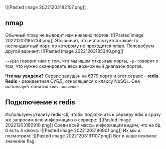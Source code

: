![[Pasted image 20221203182107.png]]

## nmap
Обычный nmap не выводит нам никаких портов:
![[Pasted image 20221203185234.png]]
Это значит, что используется какой-то нестандартный порт, по которому не проходится nmap.
Попоробуем другой вариант:
![[Pasted image 20221203185340.png]]

`--open` говорит нам о том, что мы ищем открытые порты, `-p-` говорит о том, что нужно сканировать весь возможный диапазон портов.

**Что мы увидели?**
Сервис запущен на 6379 порту и этот сервис - **redis**.
**Redis** - резидентная СУБД, относящаяся к классу NoSQL. Она использует понятия `ключ-значение`

## Подключение к redis
Используем утилиту redis-cli, чтобы подключить к серверу edis и сразу же запросим всю информацию о сервере:
![[Pasted image 20221203190910.png]]
Среди всей массы информации видим, что на бд 0 есть 4 ключа:
![[Pasted image 20221203190901.png]]
Их мы и посмотрим:
![[Pasted image 20221203191107.png]]
Вот и наше искомое значение flag.
